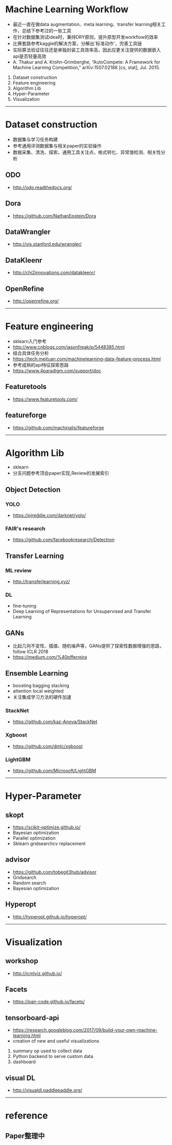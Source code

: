 # Machine Learning Workflow
* 最近一直在做data augmentation、meta learning、transfer learning相关工作，总结下参考过的一些工具
* 在针对数据集测试idea时，秉持DRY原则，提升原型开发workflow的效率
* 比赛套路参考kaggle的解决方案，分解出'标准动作'，完善工具链
* 实际算法验证往往还是单独封装工具效率高，因此应更关注提供的数据嵌入api是否轻量高效
* A. Thakur and A. Krohn-Grimberghe, “AutoCompete: A Framework for Machine Learning Competition,” arXiv:1507.02188 [cs, stat], Jul. 2015.
1. Dataset construction
2. Feature engineering
3. Algorithm Lib
4. Hyper-Parameter
5. Visualization

***
# Dataset construction
* 数据集与学习任务构建
* 参考通用评测数据集与相关paper的实验操作
* 数据采集、清洗、探索，通用工具关注点，格式转化、异常值检测、相关性分析
## ODO
* http://odo.readthedocs.org/
## Dora
* https://github.com/NathanEpstein/Dora
## DataWrangler
* http://vis.stanford.edu/wrangler/
## DataKleenr
* http://chi2innovations.com/datakleenr/
## OpenRefine
* http://openrefine.org/

***

# Feature engineering
* sklearn入门参考
* http://www.cnblogs.com/jasonfreak/p/5448385.html
* 结合具体任务分析
* https://tech.meituan.com/machinelearning-data-feature-process.html
* 参考成熟的api特征探索思路
* https://www.4paradigm.com/support/doc
## Featuretools
* https://www.featuretools.com/
## featureforge
* https://github.com/machinalis/featureforge

***

# Algorithm Lib
* sklearn
* 分支问题参考顶会paper实现,Review的发展索引
## Object Detection
### YOLO
* https://pjreddie.com/darknet/yolo/
### FAIR's research
* https://github.com/facebookresearch/Detectron
## Transfer Learning 
### ML review
* http://transferlearning.xyz/
### DL
* fine-tuning
* Deep Learning of Representations for Unsupervised and Transfer Learning
## GANs
* 比起几何不变性、插值、随机噪声等，GANs提供了探索性数据增强的思路，follow ICLR 2018
* https://medium.com/%40pfferreira
## Ensemble Learning
* boosting bagging stacking
* attention local weighted
* 关注集成学习方法的硬件加速
### StackNet
* https://github.com/kaz-Anova/StackNet
### Xgboost
* https://github.com/dmlc/xgboost
### LightGBM
* https://github.com/Microsoft/LightGBM

***

# Hyper-Parameter
## skopt 
* https://scikit-optimize.github.io/
* Bayesian optimization
* Parallel optimization
* Sklearn gridsearchcv replacement
## advisor
* https://github.com/tobegit3hub/advisor
* Gridsearch
* Random search
* Bayesian optimization
## Hyperopt
* http://hyperopt.github.io/hyperopt/

***

# Visualization
## workshop 
* http://icmlviz.github.io/
## Facets
* https://pair-code.github.io/facets/
## tensorboard-api 
* https://research.googleblog.com/2017/09/build-your-own-machine-learning.html
* creation of new and useful visualizations
1. summary op used to collect data 
2. Python backend to serve custom data
3. dashboard 
## visual DL
* http://visualdl.paddlepaddle.org/

***

# reference 
## Paper整理中